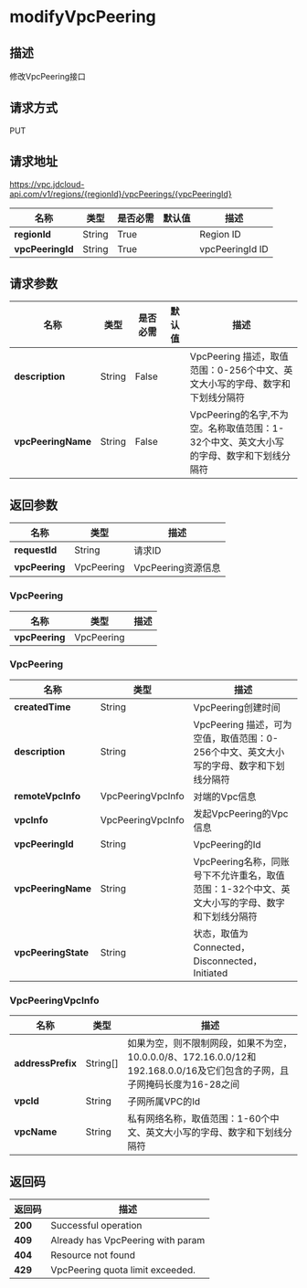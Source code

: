 # modifyVpcPeering


## 描述
修改VpcPeering接口

## 请求方式
PUT

## 请求地址
https://vpc.jdcloud-api.com/v1/regions/{regionId}/vpcPeerings/{vpcPeeringId}

|名称|类型|是否必需|默认值|描述|
|---|---|---|---|---|
|**regionId**|String|True||Region ID|
|**vpcPeeringId**|String|True||vpcPeeringId ID|

## 请求参数
|名称|类型|是否必需|默认值|描述|
|---|---|---|---|---|
|**description**|String|False||VpcPeering 描述，取值范围：0-256个中文、英文大小写的字母、数字和下划线分隔符|
|**vpcPeeringName**|String|False||VpcPeering的名字,不为空。名称取值范围：1-32个中文、英文大小写的字母、数字和下划线分隔符|


## 返回参数
|名称|类型|描述|
|---|---|---|
|**requestId**|String|请求ID|
|**vpcPeering**|VpcPeering|VpcPeering资源信息|


### <a name="VpcPeering">VpcPeering</a>
|名称|类型|描述|
|---|---|---|
|**vpcPeering**|VpcPeering||
### <a name="VpcPeering">VpcPeering</a>
|名称|类型|描述|
|---|---|---|
|**createdTime**|String|VpcPeering创建时间|
|**description**|String|VpcPeering 描述，可为空值，取值范围：0-256个中文、英文大小写的字母、数字和下划线分隔符|
|**remoteVpcInfo**|VpcPeeringVpcInfo|对端的Vpc信息|
|**vpcInfo**|VpcPeeringVpcInfo|发起VpcPeering的Vpc信息|
|**vpcPeeringId**|String|VpcPeering的Id|
|**vpcPeeringName**|String|VpcPeering名称，同账号下不允许重名，取值范围：1-32个中文、英文大小写的字母、数字和下划线分隔符|
|**vpcPeeringState**|String|状态，取值为Connected，Disconnected，Initiated|
### <a name="VpcPeeringVpcInfo">VpcPeeringVpcInfo</a>
|名称|类型|描述|
|---|---|---|
|**addressPrefix**|String[]|如果为空，则不限制网段，如果不为空，10.0.0.0/8、172.16.0.0/12和192.168.0.0/16及它们包含的子网，且子网掩码长度为16-28之间|
|**vpcId**|String|子网所属VPC的Id|
|**vpcName**|String|私有网络名称，取值范围：1-60个中文、英文大小写的字母、数字和下划线分隔符|

## 返回码
|返回码|描述|
|---|---|
|**200**|Successful operation|
|**409**|Already has VpcPeering with param|
|**404**|Resource not found|
|**429**|VpcPeering quota limit exceeded.|
